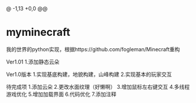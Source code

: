 @ -1,13 +0,0 @@
# myminecraft
我的世界的python实现，根据https://github.com/fogleman/Minecraft重构

Ver1.01
1.添加静态云朵

Ver1.0版本
1.实现基底构建，地貌构建，山峰构建
2.实现基本的玩家交互


待完成项
1.添加云朵
2.更改水面纹理（好懒啊）
3.增加鼠标左右键交互
4.多线程游戏优化
5.增加加载界面
6.代码优化
7.添加注释

